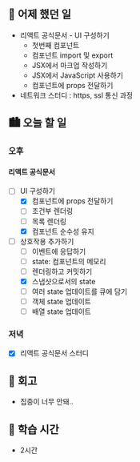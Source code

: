 ## 🌃 어제 했던 일
- 리액트 공식문서 - UI 구성하기
  - 첫번째 컴포넌트
  - 컴포넌트 import 및 export
  - JSX에서 마크업 작성하기
  - JSX에서 JavaScript 사용하기
  - 컴포넌트에 props 전달하기
- 네트워크 스터디 : https, ssl 통신 과정

## 🏙️ 오늘 할 일

### 오후

#### 리액트 공식문서
- [ ] UI 구성하기
  - [x] 컴포넌트에 props 전달하기
  - [ ] 조건부 렌더링
  - [ ] 목록 렌더링
  - [x] 컴포넌트 순수성 유지

- [ ] 상호작용 추가하기
  - [ ] 이벤트에 응답하기
  - [ ] state: 컴포넌트의 메모리
  - [ ] 렌더링하고 커밋하기
  - [x] 스냅샷으로서의 state
  - [ ] 여러 state 업데이트를 큐에 담기
  - [ ] 객체 state 업데이트
  - [ ] 배열 state 업데이트

### 저녁

- [x] 리액트 공식문서 스터디

## 🌆 회고
- 집중이 너무 안돼..

## 🌠 학습 시간
- 2시간